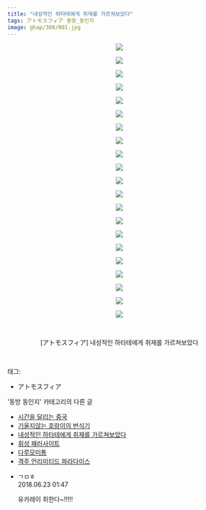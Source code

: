 ```yaml
---
title: "내성적인 하타테에게 취재를 가르쳐보았다"
tags: アトモスフィア 동방_동인지
image: ghap/308/001.jpg
---
```

<div class="article">
<p style="text-align: center; clear: none; float: none;"><img src="{{ site.nasurl }}/ghap/308/001.jpg"/></p>
<p style="text-align: center; clear: none; float: none;"><img src="{{ site.nasurl }}/ghap/308/002.jpg"/></p>
<p style="text-align: center; clear: none; float: none;"><img src="{{ site.nasurl }}/ghap/308/003.jpg"/></p>
<p style="text-align: center; clear: none; float: none;"><img src="{{ site.nasurl }}/ghap/308/004.jpg"/></p>
<p style="text-align: center; clear: none; float: none;"><img src="{{ site.nasurl }}/ghap/308/005.jpg"/></p>
<p style="text-align: center; clear: none; float: none;"><img src="{{ site.nasurl }}/ghap/308/006.jpg"/></p>
<p style="text-align: center; clear: none; float: none;"><img src="{{ site.nasurl }}/ghap/308/007.jpg"/></p>
<p style="text-align: center; clear: none; float: none;"><img src="{{ site.nasurl }}/ghap/308/008.jpg"/></p>
<p style="text-align: center; clear: none; float: none;"><img src="{{ site.nasurl }}/ghap/308/009.jpg"/></p>
<p style="text-align: center; clear: none; float: none;"><img src="{{ site.nasurl }}/ghap/308/010.jpg"/></p>
<p style="text-align: center; clear: none; float: none;"><img src="{{ site.nasurl }}/ghap/308/011.jpg"/></p>
<p style="text-align: center; clear: none; float: none;"><img src="{{ site.nasurl }}/ghap/308/012.jpg"/></p>
<p style="text-align: center; clear: none; float: none;"><img src="{{ site.nasurl }}/ghap/308/013.jpg"/></p>
<p style="text-align: center; clear: none; float: none;"><img src="{{ site.nasurl }}/ghap/308/014.jpg"/></p>
<p style="text-align: center; clear: none; float: none;"><img src="{{ site.nasurl }}/ghap/308/015.jpg"/></p>
<p style="text-align: center; clear: none; float: none;"><img src="{{ site.nasurl }}/ghap/308/016.jpg"/></p>
<p style="text-align: center; clear: none; float: none;"><img src="{{ site.nasurl }}/ghap/308/017.jpg"/></p>
<p style="text-align: center; clear: none; float: none;"><img src="{{ site.nasurl }}/ghap/308/018.jpg"/></p>
<p style="text-align: center; clear: none; float: none;"><img src="{{ site.nasurl }}/ghap/308/019.jpg"/></p>
<p style="text-align: center; clear: none; float: none;"><img src="{{ site.nasurl }}/ghap/308/020.jpg"/></p>
<p style="text-align: center; clear: none; float: none;"><img src="{{ site.nasurl }}/ghap/308/021.jpg"/></p>
<p style="text-align: center; clear: none; float: none;"><br/></p>
<p style="text-align: center; clear: none; float: none;">[アトモスフィア] 내성적인 하타테에게 취재를 가르쳐보았다</p>
<p><br/></p>
</div><div class="tagTrail">
<p>태그: </p>
<ul>
<li>アトモスフィア</li>
</ul>
</div><div class="another">
<p>'동방 동인지' 카테고리의 다른 글</p>
<ul>
<li><a href="/2016-06-20-ghap_310">시간을 달리는 중국</a></li>
<li><a href="/2016-06-20-ghap_309">기울지않는 호랑이의 번식기</a></li>
<li><a href="/2016-06-20-ghap_308">내성적인 하타테에게 취재를 가르쳐보았다</a></li>
<li><a href="/2016-06-20-ghap_307">휘성 패러사이트</a></li>
<li><a href="/2016-06-20-ghap_306">다루모미통</a></li>
<li><a href="/2016-06-20-ghap_302">격주 언리미티드 파라다이스</a></li>
</ul>
</div><div class="cb_module cb_fluid">
<div class="cb_wrt cb_profile">
<div class="comment">
<ul>
<li class="cb_thumb_off" id="comment15275524">
<div class="cb_comment_area">
<div class="cb_info_area">
<div class="cb_section">
<span class="cb_nick_name">ㄱㅁㅎ</span>
</div>
<div class="cb_section">
<span class="cb_date">2018.06.23 01:47 </span>
</div>
</div>
<div class="cb_dsc_comment">
<p class="cb_dsc">
											유카레이 취한다~!!!!!
										</p>
</div>
</div></li>
</ul>
</div>
</div><!-- commentList close -->
</div>